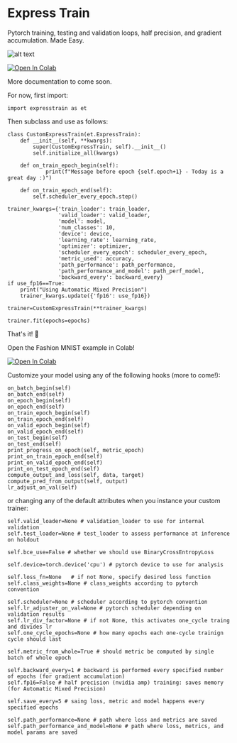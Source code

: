 # Express Train
Pytorch training, testing and validation loops, half precision, and gradient accumulation. Made Easy.  

![alt text](https://github.com/as-deeplearning/expresstrain/blob/main/images/express_train_logo.png)

[![Open In Colab](https://colab.research.google.com/assets/colab-badge.svg)](https://colab.research.google.com/github/asatriano/expresstrain/blob/main/examples/expresstrain_fashion_mnist_example.ipynb)

More documentation to come soon.

For now, first import:

```Python3
import expresstrain as et
```

Then subclass and use as follows:

```Python3
class CustomExpressTrain(et.ExpressTrain):
    def __init__(self, **kwargs):
        super(CustomExpressTrain, self).__init__()
        self.initialize_all(kwargs)

    def on_train_epoch_begin(self):
            print(f"Message before epoch {self.epoch+1} - Today is a great day :)")

    def on_train_epoch_end(self):
        self.scheduler_every_epoch.step()

trainer_kwargs={'train_loader': train_loader,
                'valid_loader': valid_loader,
                'model': model,
                'num_classes': 10,
                'device': device,
                'learning_rate': learning_rate,
                'optimizer': optimizer,
                'scheduler_every_epoch': scheduler_every_epoch,
                'metric_used': accuracy,
                'path_performance': path_performance,
                'path_performance_and_model': path_perf_model,
                'backward_every': backward_every}
if use_fp16==True:
    print("Using Automatic Mixed Precision")
    trainer_kwargs.update({'fp16': use_fp16})

trainer=CustomExpressTrain(**trainer_kwargs)

trainer.fit(epochs=epochs)
```


That's it! 🚂

Open the Fashion MNIST example in Colab!

[![Open In Colab](https://colab.research.google.com/assets/colab-badge.svg)](https://colab.research.google.com/github/asatriano/expresstrain/blob/main/examples/expresstrain_fashion_mnist_example.ipynb)

Customize your model using any of the following hooks (more to come!):

```Python3
on_batch_begin(self)        
on_batch_end(self)      
on_epoch_begin(self)
on_epoch_end(self)
on_train_epoch_begin(self)        
on_train_epoch_end(self)        
on_valid_epoch_begin(self)        
on_valid_epoch_end(self)        
on_test_begin(self)       
on_test_end(self)
print_progress_on_epoch(self, metric_epoch)
print_on_train_epoch_end(self)   
print_on_valid_epoch_end(self)
print_on_test_epoch_end(self)
compute_output_and_loss(self, data, target)
compute_pred_from_output(self, output)
lr_adjust_on_val(self)
```

or changing any of the default attributes when you instance your custom trainer:

```Python3
self.valid_loader=None # validation_loader to use for internal validation
self.test_loader=None # test_loader to assess performance at inference on holdout

self.bce_use=False # whether we should use BinaryCrossEntropyLoss

self.device=torch.device('cpu') # pytorch device to use for analysis

self.loss_fn=None   # if not None, specify desired loss function
self.class_weights=None # class_weights according to pytorch convention

self.scheduler=None # scheduler according to pytorch convention
self.lr_adjuster_on_val=None # pytorch scheduler depending on validation results
self.lr_div_factor=None # if not None, this activates one_cycle traing and divides lr
self.one_cycle_epochs=None # how many epochs each one-cycle trainign cycle should last

self.metric_from_whole=True # should metric be computed by single batch of whole epoch

self.backward_every=1 # backward is performed every specified number of epochs (for gradient accumulation)
self.fp16=False # half precision (nvidia amp) training: saves memory (for Automatic Mixed Precision)

self.save_every=5 # saing loss, metric and model happens every specified epochs

self.path_performance=None # path where loss and metrics are saved
self.path_performance_and_model=None # path where loss, metrics, and model params are saved
```


